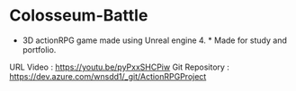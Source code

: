 # Colosseum-Battle
* 3D actionRPG game made using Unreal engine 4. * Made for study and portfolio.

URL Video : https://youtu.be/pyPxxSHCPiw 
Git Repository : https://dev.azure.com/wnsdd1/_git/ActionRPGProject
